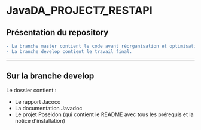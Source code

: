 # JavaDA_PROJECT7_RESTAPI

Présentation du repository
-----------------------------------

```diff
- La branche master contient le code avant réorganisation et optimisation. 
- La branche develop contient le travail final. 
```
-----------------------
Sur la branche develop
-----------------------

Le dossier contient :
  * Le rapport Jacoco
  * La documentation Javadoc
  * Le projet Poseidon (qui contient le README avec tous les prérequis et la notice d'installation)
